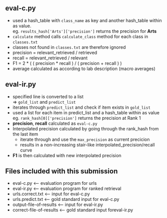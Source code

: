 eval-c.py
---
- used a hash_table with `class_name` as key and another hash_table within as value.  
  eg. `results_hash['Arts']['precision']` returns the precision for __Arts__
- `calculate` method calls `calculate_class` method for each class in `classes.txt`
- classes not found in `classes.txt` are therefore ignored
- precision =  relevant_retrieved / retrieved
- recall = relevant_retrieved / relevant
- F1 = 2 * ( ( precision * recall ) / ( precision + recall ) )
- average calculated as according to lab description (macro averages)


eval-ir.py
---
- specified line is converted to a list  
  => `gold_list` and `predict_list`
- iterates through `predict_list` and check if item exists in `gold_list`
- used a list for each item in predict_list and a hash_table within as value  
  eg. `rank_hash[0]['precision']` returns the precision at Rank 1
- __precision__, __recall__ calculated as `eval-c.py`
- Interpolated precision calculated by going through the rank_hash from the last item  
	- iterate through and use the `max_precision` as current precicion
	- results in a non-increasing stair-like interpolated_precision/recall curve
 - __F1__ is then calculated with new interpolated precision


Files included with this submission
---
- eval-c.py <-- evaluation program for urls
- eval-ir.py <-- evaluation program for ranked retrieval
- urls.correct.txt <-- input for eval-c.py
- urls.predict.txt <-- gold standard input for eval-c.py
- output-file-of-results <-- input for eval-ir.py
- correct-file-of-results <-- gold standard input foreval-ir.py
